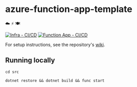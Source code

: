 # azure-function-app-template

☁️ ⚡️ 🍽

[![Infra - CI/CD](https://github.com/thomas-cleary/azure-function-app-template/actions/workflows/infra-cicd.yaml/badge.svg?branch=main)](https://github.com/thomas-cleary/azure-function-app-template/actions/workflows/infra-cicd.yaml)
[![Function App - CI/CD](https://github.com/thomas-cleary/azure-function-app-template/actions/workflows/fa-cicd.yaml/badge.svg?branch=main)](https://github.com/thomas-cleary/azure-function-app-template/actions/workflows/fa-cicd.yaml)

For setup instructions, see the repository's [wiki](https://github.com/thomas-cleary/azure-function-app-template/wiki).

## Running locally

```shell
cd src
```

```shell
dotnet restore && dotnet build && func start
```

